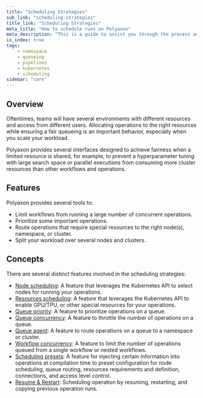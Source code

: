 ```yaml
---
title: "Scheduling Strategies"
sub_link: "scheduling-strategies"
title_link: "Scheduling Strategies"
meta_title: "How to schedule runs on Polyaxon"
meta_description: "This is a guide to assist you through the process and strategies for scheduling your runs."
is_index: true
tags:
    - namespace
    - queueing
    - pipelines
    - kubernetes
    - scheduling
sidebar: "core"
---
```


## Overview

Oftentimes, teams will have several environments with different resources and access from different users.
Allocating operations to the right resources while ensuring a fair queueing is an important behavior, especially when you scale your workload.

Polyaxon provides several interfaces designed to achieve fairness when a limited resource is shared,
for example, to prevent a hyperparameter tuning with large search space or parallel executions from consuming more cluster resources than other workflows and operations.

## Features

Polyaxon provides several tools to:
 * Limit workflows from running a large number of concurrent operations.
 * Prioritize some important operations.
 * Route operations that require special resources to the right node(s), namespace, or cluster.
 * Split your workload over several nodes and clusters.

## Concepts

There are several distinct features involved in the scheduling strategies:

 * [Node scheduling](/docs/core/scheduling-strategies/node-scheduling/): A feature that leverages the Kubernetes API to select nodes for running your operations.
 * [Resources scheduling](/docs/core/scheduling-strategies/resources-scheduling/): A feature that leverages the Kubernetes API to enable GPU/TPU, or other special resources for your operations.
 * [Queue priority](/docs/core/scheduling-strategies/queue-routing/#priority): A feature to prioritize operations on a queue.
 * [Queue concurrency](/docs/core/scheduling-strategies/queue-routing/#concurrency): A feature to throttle the number of operations on a queue.
 * [Queue agent](/docs/core/scheduling-strategies/queue-routing/#agent): A feature to route operations on a queue to a namespace or cluster.
 * [Workflow concurrency](/docs/core/scheduling-strategies/queue-routing/#concurrency): A feature to limit the number of operations queued from a single workflow or nested workflows.
 * [Scheduling presets](/docs/core/scheduling-strategies/presets/): A feature for injecting certain information into operations at compilation time to preset configuration
   for node scheduling, queue routing, resources requirements and definition, connections, and access level control.
 * [Resume & Restart](/docs/core/scheduling-strategies/resume-restart/): Scheduling operation by resuming, restarting, and copying previous operation runs.
